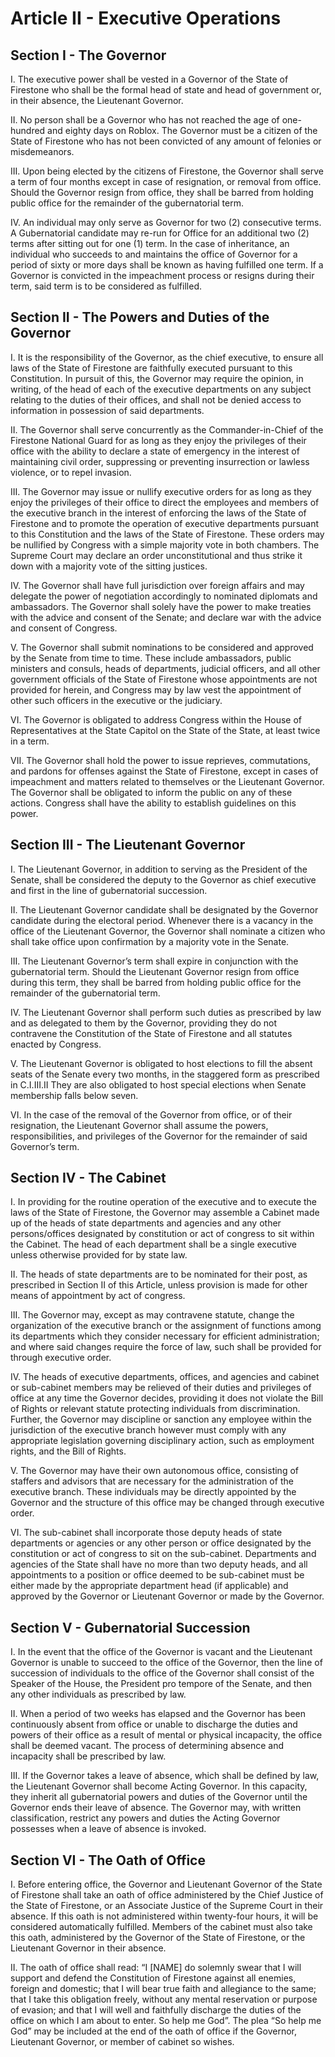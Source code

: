 # Article II - Executive Operations

## Section I - The Governor

I. The executive power shall be vested in a Governor of the State of Firestone who shall be the formal head of state and head of government or, in their absence, the Lieutenant Governor.

II. No person shall be a Governor who has not reached the age of one-hundred and eighty days on Roblox. The Governor must be a citizen of the State of Firestone who has not been convicted of any amount of felonies or misdemeanors.

III. Upon being elected by the citizens of Firestone, the Governor shall serve a term of four months except in case of resignation, or removal from office. Should the Governor resign from office, they shall be barred from holding public office for the remainder of the gubernatorial term.

IV. An individual may only serve as Governor for two (2) consecutive terms. A Gubernatorial candidate may re-run for Office for an additional two (2) terms after sitting out for one (1) term. In the case of inheritance, an individual who succeeds to and maintains the office of Governor for a period of sixty or more days shall be known as having fulfilled one term. If a Governor is convicted in the impeachment process or resigns during their term, said term is to be considered as fulfilled.

## Section II - The Powers and Duties of the Governor

I. It is the responsibility of the Governor, as the chief executive, to ensure all laws of the State of Firestone are faithfully executed pursuant to this Constitution. In pursuit of this, the Governor may require the opinion, in writing, of the head of each of the executive departments on any subject relating to the duties of their offices, and shall not be denied access to information in possession of said departments.

II. The Governor shall serve concurrently as the Commander-in-Chief of the Firestone National Guard for as long as they enjoy the privileges of their office with the ability to declare a state of emergency in the interest of maintaining civil order, suppressing or preventing insurrection or lawless violence, or to repel invasion.

III. The Governor may issue or nullify executive orders for as long as they enjoy the privileges of their office to direct the employees and members of the executive branch in the interest of enforcing the laws of the State of Firestone and to promote the operation of executive departments pursuant to this Constitution and the laws of the State of Firestone. These orders may be nullified by Congress with a simple majority vote in both chambers. The Supreme Court may declare an order unconstitutional and thus strike it down with a majority vote of the sitting justices.

IV. The Governor shall have full jurisdiction over foreign affairs and may delegate the power of negotiation accordingly to nominated diplomats and ambassadors. The Governor shall solely have the power to make treaties with the advice and consent of the Senate; and declare war with the advice and consent of Congress.

V. The Governor shall submit nominations to be considered and approved by the Senate from time to time. These include ambassadors, public ministers and consuls, heads of departments, judicial officers, and all other government officials of the State of Firestone whose appointments are not provided for herein, and Congress may by law vest the appointment of other such officers in the executive or the judiciary.

VI. The Governor is obligated to address Congress within the House of Representatives at the State Capitol on the State of the State, at least twice in a term.

VII. The Governor shall hold the power to issue reprieves, commutations, and pardons for offenses against the State of Firestone, except in cases of impeachment and matters related to themselves or the Lieutenant Governor. The Governor shall be obligated to inform the public on any of these actions. Congress shall have the ability to establish guidelines on this power.

## Section III - The Lieutenant Governor

I. The Lieutenant Governor, in addition to serving as the President of the Senate, shall be considered the deputy to the Governor as chief executive and first in the line of gubernatorial succession.

II. The Lieutenant Governor candidate shall be designated by the Governor candidate during the electoral period. Whenever there is a vacancy in the office of the Lieutenant Governor, the Governor shall nominate a citizen who shall take office upon confirmation by a majority vote in the Senate.

III. The Lieutenant Governor’s term shall expire in conjunction with the gubernatorial term. Should the Lieutenant Governor resign from office during this term, they shall be barred from holding public office for the remainder of the gubernatorial term.

IV. The Lieutenant Governor shall perform such duties as prescribed by law and as delegated to them by the Governor, providing they do not contravene the Constitution of the State of Firestone and all statutes enacted by Congress.

V. The Lieutenant Governor is obligated to host elections to fill the absent seats of the Senate every two months, in the staggered form as prescribed in C.I.III.II They are also obligated to host special elections when Senate membership falls below seven.

VI. In the case of the removal of the Governor from office, or of their resignation, the Lieutenant Governor shall assume the powers, responsibilities, and privileges of the Governor for the remainder of said Governor’s term.

## Section IV - The Cabinet

I. In providing for the routine operation of the executive and to execute the laws of the State of Firestone, the Governor may assemble a Cabinet made up of the heads of state departments and agencies and any other persons/offices designated by constitution or act of congress to sit within the Cabinet. The head of each department shall be a single executive unless otherwise provided for by state law.

II. The heads of state departments are to be nominated for their post, as prescribed in Section II of this Article, unless provision is made for other means of appointment by act of congress.

III. The Governor may, except as may contravene statute, change the organization of the executive branch or the assignment of functions among its departments which they consider necessary for efficient administration; and where said changes require the force of law, such shall be provided for through executive order.

IV. The heads of executive departments, offices, and agencies and cabinet or sub-cabinet members may be relieved of their duties and privileges of office at any time the Governor decides, providing it does not violate the Bill of Rights or relevant statute protecting individuals from discrimination. Further, the Governor may discipline or sanction any employee within the jurisdiction of the executive branch however must comply with any appropriate legislation governing disciplinary action, such as employment rights, and the Bill of Rights.

V. The Governor may have their own autonomous office, consisting of staffers and advisors that are necessary for the administration of the executive branch. These individuals may be directly appointed by the Governor and the structure of this office may be changed through executive order.

VI. The sub-cabinet shall incorporate those deputy heads of state departments or agencies or any other person or office designated by the constitution or act of congress to sit on the sub-cabinet. Departments and agencies of the State shall have no more than two deputy heads, and all appointments to a position or office deemed to be sub-cabinet must be either made by the appropriate department head (if applicable) and approved by the Governor or Lieutenant Governor or made by the Governor.

## Section V - Gubernatorial Succession

I. In the event that the office of the Governor is vacant and the Lieutenant Governor is unable to succeed to the office of the Governor, then the line of succession of individuals to the office of the Governor shall consist of the Speaker of the House, the President pro tempore of the Senate, and then any other individuals as prescribed by law.

II. When a period of two weeks has elapsed and the Governor has been continuously absent from office or unable to discharge the duties and powers of their office as a result of mental or physical incapacity, the office shall be deemed vacant. The process of determining absence and incapacity shall be prescribed by law.

III. If the Governor takes a leave of absence, which shall be defined by law, the Lieutenant Governor shall become Acting Governor. In this capacity, they inherit all gubernatorial powers and duties of the Governor until the Governor ends their leave of absence. The Governor may, with written classification, restrict any powers and duties the Acting Governor possesses when a leave of absence is invoked.

## Section VI - The Oath of Office

I. Before entering office, the Governor and Lieutenant Governor of the State of Firestone shall take an oath of office administered by the Chief Justice of the State of Firestone, or an Associate Justice of the Supreme Court in their absence. If this oath is not administered within twenty-four hours, it will be considered automatically fulfilled. Members of the cabinet must also take this oath, administered by the Governor of the State of Firestone, or the Lieutenant Governor in their absence.

II. The oath of office shall read: “I [NAME] do solemnly swear that I will support and defend the Constitution of Firestone against all enemies, foreign and domestic; that I will bear true faith and allegiance to the same; that I take this obligation freely, without any mental reservation or purpose of evasion; and that I will well and faithfully discharge the duties of the office on which I am about to enter. So help me God”. The plea “So help me God” may be included at the end of the oath of office if the Governor, Lieutenant Governor, or member of cabinet so wishes.
